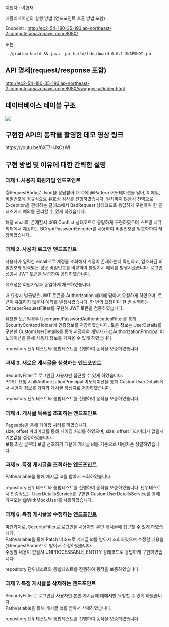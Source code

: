 지원자 : 이현재

애플리케이션의 실행 방법 (엔드포인트 호출 방법 포함)<p>
Endpoint : http://ec2-54-180-35-193.ap-northeast-2.compute.amazonaws.com:8080/

또는 
```
 ./gradlew build && java -jar build/libs/board-0.0.1-SNAPSHOT.jar 
```

<h2>API 명세(request/response 포함)</h2>

http://ec2-54-180-35-193.ap-northeast-2.compute.amazonaws.com:8080/swagger-ui/index.html

<h2>데이터베이스 테이블 구조</h2>
<img src=https://velog.velcdn.com/images/rossy029/post/39001619-cb70-449b-bcd7-6632c7f79392/image.png>

<h2>구현한 API의 동작을 촬영한 데모 영상 링크</h2>
https://youtu.be/6XT7HJsCzWI

<h2>구현 방법 및 이유에 대한 간략한 설명</h2>

<h3>과제 1. 사용자 회원가입 엔드포인트</h3>
@RequestBody로 Json을 응답받아 DTO에 @Pattern 어노테이션을 달아, 이메일, 비밀번호에 정규식으로 유효성 검사를 진행하였습니다.
일치하지 않을시 전역으로 Exception을 관리하는 클래스에서 BadRequest 상태코드로 응답하게 구현하여 한 클래스에서 예외를 관리할 수 있게 하였습니다.

해당 email이 존재할시 409 Conflict 상태코드로 응답하게 구현하였으며
스프링 시큐리티에서 제공하는 BCryptPasswordEncoder를 사용하여 비밀번호를 암호화하여 저장하였습니다.

<h3>과제 2. 사용자 로그인 엔드포인트</h3>
사용자가 입력한 email으로 계정을 조회해서 계정이 존재하는지 확인하고, 암호화된 비밀번호와 입력받은 평문 비밀번호를 비교하여 불일치시 예외를 발생시켰습니다.
로그인 성공시 JWT 토큰을 발급하여 응답하였습니다.

유효성은 회원가입과 동일하게 체크하였습니다.

매 요청시 발급받은 JWT 토큰을 Authorization 헤더에 담아서 요청하게 하였으며, 토큰이 유효하지 않을시 예외를 발생시켰습니다.
한 번의 요청마다 한 번 실행하는 OnceperRequestFilter를 구현해 JWT 토큰을 검증하였습니다.

유효한 토큰일경우 UsernamePasswordAuthenticationFilter를 통해 SecurityContextHolder에 인증정보를 저장하였습니다.
토큰 정보는 UserDetails를 구현한 CustomUserDetails를 통해 저장하여 개발자가 @AuthorizationPrincipal 어노테이션을 통해 사용자 정보를 가져올 수 있게 하였습니다.

repository 단위테스트와 통합테스트를 진행하여 동작을 보증하였습니다.

<h3>과제 3. 새로운 게시글을 생성하는 엔드포인트</h3>

SecurityFilter로 로그인된 사용자만 접근할 수 있게 하였습니다.<br>
POST 요청 시 @AuthorizationPrincipal 어노테이션을 통해 CustomUserDetails에서 사용자 정보를 가져와 게시글 작성자로 저장하였습니다.

repository 단위테스트와 통합테스트를 진행하여 동작을 보증하였습니다.

<h3>과제 4. 게시글 목록을 조회하는 엔드포인트</h3>

Pageable을 통해 페이징 처리를 하였습니다.<br>
size, offset 파라미터를 통해 페이징 처리를 하였으며, size, offset 파라미터가 없을시 기본값을 설정하였습니다.<br>
보통 최신 글부터 보길 선호하기 때문에 게시글 id를 기준으로 내림차순 정렬하였습니다.

<h3>과제 5. 특정 게시글을 조회하는 엔드포인트</h3>
PathVariable을 통해 게시글 id를 받아서 조회하였습니다.<br>

repository 단위테스트와 통합테스트를 진행하여 동작을 보증하였습니다.
단위테스트시 인증정보는 UserDetailsService를 구현한 CustomUserDetailsService를 통해 가져오는 @WithMockUser를 사용하였습니다.

<h3>과제 6. 특정 게시글을 수정하는 엔드포인트</h3>

마찬가지로, SecurityFitler로 로그인된 사용자만 본인 게시글에 접근할 수 있게 하였습니다.<br>
PathVariable을 통해 Patch 메소드로 게시글 id를 받아서 조회하였으며 수정할 내용을 @RequestParam으로 받아서 수정하였습니다.<br>
수정할 내용이 없을시 UNPROCESSABLE_ENTITY 상태코드로 응답하게 구현하였습니다.

repository 단위테스트와 통합테스트를 진행하여 동작을 보증하였습니다.

<h3>과제 7. 특정 게시글을 삭제하는 엔드포인트</h3>
SecurityFitler로 로그인된 사용자만 본인 게시글에 대해서만 요청할 수 있게 하였습니다.<br>
PathVariable을 통해 게시글 id를 받아서 삭제하였습니다.

repository 단위테스트와 통합테스트를 진행하여 동작을 보증하였습니다.

